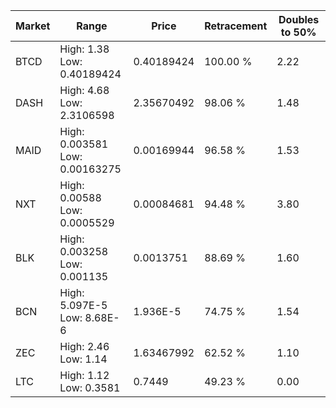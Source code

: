 | Market | Range | Price| Retracement | Doubles to 50% |
| --- | --- | --- | --- | --- |
| BTCD | High: 1.38<br />Low: 0.40189424 | 0.40189424 | 100.00 % | 2.22 |
| DASH | High: 4.68<br />Low: 2.3106598 | 2.35670492 | 98.06 % | 1.48 |
| MAID | High: 0.003581<br />Low: 0.00163275 | 0.00169944 | 96.58 % | 1.53 |
| NXT | High: 0.00588<br />Low: 0.0005529 | 0.00084681 | 94.48 % | 3.80 |
| BLK | High: 0.003258<br />Low: 0.001135 | 0.0013751 | 88.69 % | 1.60 |
| BCN | High: 5.097E-5<br />Low: 8.68E-6 | 1.936E-5 | 74.75 % | 1.54 |
| ZEC | High: 2.46<br />Low: 1.14 | 1.63467992 | 62.52 % | 1.10 |
| LTC | High: 1.12<br />Low: 0.3581 | 0.7449 | 49.23 % | 0.00 |
